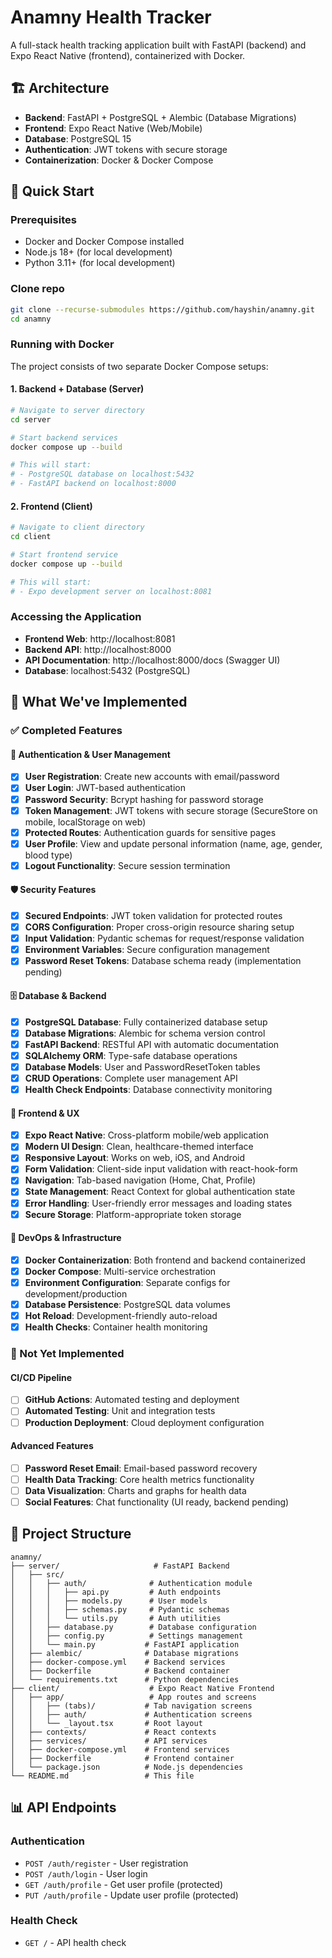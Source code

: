 # Anamny Health Tracker

A full-stack health tracking application built with FastAPI (backend) and Expo React Native (frontend), containerized with Docker.

## 🏗️ Architecture

- **Backend**: FastAPI + PostgreSQL + Alembic (Database Migrations)
- **Frontend**: Expo React Native (Web/Mobile)
- **Database**: PostgreSQL 15
- **Authentication**: JWT tokens with secure storage
- **Containerization**: Docker & Docker Compose

## 🚀 Quick Start

### Prerequisites

- Docker and Docker Compose installed
- Node.js 18+ (for local development)
- Python 3.11+ (for local development)

### Clone repo


```bash
git clone --recurse-submodules https://github.com/hayshin/anamny.git
cd anamny
```

### Running with Docker

The project consists of two separate Docker Compose setups:

#### 1. Backend + Database (Server)

```bash
# Navigate to server directory
cd server

# Start backend services
docker compose up --build

# This will start:
# - PostgreSQL database on localhost:5432
# - FastAPI backend on localhost:8000
```

#### 2. Frontend (Client)

```bash
# Navigate to client directory  
cd client

# Start frontend service
docker compose up --build

# This will start:
# - Expo development server on localhost:8081
```

### Accessing the Application

- **Frontend Web**: http://localhost:8081
- **Backend API**: http://localhost:8000
- **API Documentation**: http://localhost:8000/docs (Swagger UI)
- **Database**: localhost:5432 (PostgreSQL)

## 🎯 What We've Implemented

### ✅ Completed Features

#### 🔐 Authentication & User Management
- [x] **User Registration**: Create new accounts with email/password
- [x] **User Login**: JWT-based authentication
- [x] **Password Security**: Bcrypt hashing for password storage
- [x] **Token Management**: JWT tokens with secure storage (SecureStore on mobile, localStorage on web)
- [x] **Protected Routes**: Authentication guards for sensitive pages
- [x] **User Profile**: View and update personal information (name, age, gender, blood type)
- [x] **Logout Functionality**: Secure session termination

#### 🛡️ Security Features
- [x] **Secured Endpoints**: JWT token validation for protected routes
- [x] **CORS Configuration**: Proper cross-origin resource sharing setup
- [x] **Input Validation**: Pydantic schemas for request/response validation
- [x] **Environment Variables**: Secure configuration management
- [x] **Password Reset Tokens**: Database schema ready (implementation pending)

#### 🗄️ Database & Backend
- [x] **PostgreSQL Database**: Fully containerized database setup
- [x] **Database Migrations**: Alembic for schema version control
- [x] **FastAPI Backend**: RESTful API with automatic documentation
- [x] **SQLAlchemy ORM**: Type-safe database operations
- [x] **Database Models**: User and PasswordResetToken tables
- [x] **CRUD Operations**: Complete user management API
- [x] **Health Check Endpoints**: Database connectivity monitoring

#### 📱 Frontend & UX
- [x] **Expo React Native**: Cross-platform mobile/web application
- [x] **Modern UI Design**: Clean, healthcare-themed interface
- [x] **Responsive Layout**: Works on web, iOS, and Android
- [x] **Form Validation**: Client-side input validation with react-hook-form
- [x] **Navigation**: Tab-based navigation (Home, Chat, Profile)
- [x] **State Management**: React Context for global authentication state
- [x] **Error Handling**: User-friendly error messages and loading states
- [x] **Secure Storage**: Platform-appropriate token storage

#### 🐳 DevOps & Infrastructure
- [x] **Docker Containerization**: Both frontend and backend containerized
- [x] **Docker Compose**: Multi-service orchestration
- [x] **Environment Configuration**: Separate configs for development/production
- [x] **Database Persistence**: PostgreSQL data volumes
- [x] **Hot Reload**: Development-friendly auto-reload
- [x] **Health Checks**: Container health monitoring

### 🚧 Not Yet Implemented

#### CI/CD Pipeline
- [ ] **GitHub Actions**: Automated testing and deployment
- [ ] **Automated Testing**: Unit and integration tests
- [ ] **Production Deployment**: Cloud deployment configuration

#### Advanced Features
- [ ] **Password Reset Email**: Email-based password recovery
- [ ] **Health Data Tracking**: Core health metrics functionality
- [ ] **Data Visualization**: Charts and graphs for health data
- [ ] **Social Features**: Chat functionality (UI ready, backend pending)

## 📂 Project Structure

```
anamny/
├── server/                     # FastAPI Backend
│   ├── src/
│   │   ├── auth/              # Authentication module
│   │   │   ├── api.py         # Auth endpoints
│   │   │   ├── models.py      # User models
│   │   │   ├── schemas.py     # Pydantic schemas
│   │   │   └── utils.py       # Auth utilities
│   │   ├── database.py        # Database configuration
│   │   ├── config.py          # Settings management
│   │   └── main.py           # FastAPI application
│   ├── alembic/              # Database migrations
│   ├── docker-compose.yml    # Backend services
│   ├── Dockerfile            # Backend container
│   └── requirements.txt      # Python dependencies
├── client/                    # Expo React Native Frontend
│   ├── app/                   # App routes and screens
│   │   ├── (tabs)/           # Tab navigation screens
│   │   ├── auth/             # Authentication screens
│   │   └── _layout.tsx       # Root layout
│   ├── contexts/             # React contexts
│   ├── services/             # API services
│   ├── docker-compose.yml    # Frontend services
│   ├── Dockerfile            # Frontend container
│   └── package.json          # Node.js dependencies
└── README.md                 # This file
```

## 📊 API Endpoints

### Authentication
- `POST /auth/register` - User registration
- `POST /auth/login` - User login
- `GET /auth/profile` - Get user profile (protected)
- `PUT /auth/profile` - Update user profile (protected)

### Health Check
- `GET /` - API health check